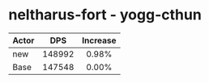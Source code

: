# neltharus-fort - yogg-cthun
| Actor | DPS | Increase |
|---|:---:|:---:|
|new|148992|0.98%|
|Base|147548|0.00%|
